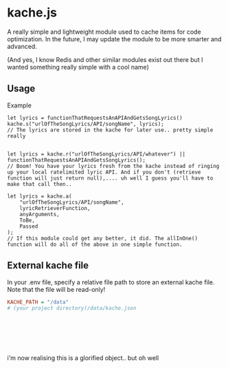 # kache.js

A really simple and lightweight module used to cache items for code optimization. In the future, I may update the module to be more smarter and advanced.

(And yes, I know Redis and other similar modules exist out there but I wanted something really simple with a cool name)

## Usage

Example

```JS
let lyrics = functionThatRequestsAnAPIAndGetsSongLyrics()
kache.s("urlOfTheSongLyrics/API/songName", lyrics);
// The lyrics are stored in the kache for later use.. pretty simple really


let lyrics = kache.r("urlOfTheSongLyrics/API/whatever") || functionThatRequestsAnAPIAndGetsSongLyrics();
// Boom! You have your lyrics fresh from the kache instead of ringing up your local ratelimited lyric API. And if you don't (retrieve function will just return null),.... uh well I guess you'll have to make that call then..

let lyrics = kache.a(
	"urlOfTheSongLyrics/API/songName",
	lyricRetrieverFunction,
	anyArguments,
	ToBe,
	Passed
);
// If this module could get any better, it did. The allInOne() function will do all of the above in one simple function.
```

## External kache file

In your .env file, specify a relative file path to store an external kache file. Note that the file will be read-only!

```ini
KACHE_PATH = "/data"
# (your project directory)/data/kache.json
```

<br>
<br>
<br>
<br>
<br>
i'm now realising this is a glorified object.. but oh well
